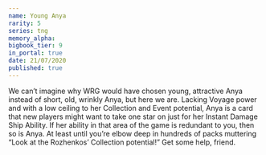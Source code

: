 ```yaml
---
name: Young Anya
rarity: 5
series: tng
memory_alpha:
bigbook_tier: 9
in_portal: true
date: 21/07/2020
published: true
---
```


We can’t imagine why WRG would have chosen young, attractive Anya instead of short, old, wrinkly Anya, but here we are. Lacking Voyage power and with a low ceiling to her Collection and Event potential, Anya is a card that new players might want to take one star on just for her Instant Damage Ship Ability. If her ability in that area of the game is redundant to you, then so is Anya. At least until you’re elbow deep in hundreds of packs muttering “Look at the Rozhenkos’ Collection potential!” Get some help, friend.
